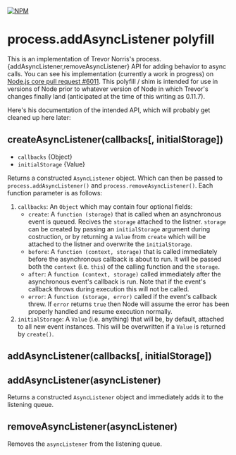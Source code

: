[![NPM](https://nodei.co/npm/async-listener.png?downloads=true&stars=true)](https://nodei.co/npm/async-listener/)

# process.addAsyncListener polyfill

This is an implementation of Trevor Norris's
process.{addAsyncListener,removeAsyncListener} API for adding behavior to async
calls. You can see his implementation (currently a work in progress) on
[Node.js core pull request #6011](https://github.com/joyent/node/pull/6011).
This polyfill / shim is intended for use in versions of Node prior to whatever
version of Node in which Trevor's changes finally land (anticipated at the time
of this writing as 0.11.7).

Here's his documentation of the intended API, which will probably get cleaned up
here later:

## createAsyncListener(callbacks[, initialStorage])

* `callbacks` {Object}
* `initialStorage` {Value}

Returns a constructed `AsyncListener` object. Which can then be passed to
`process.addAsyncListener()` and `process.removeAsyncListener()`. Each
function parameter is as follows:

1. `callbacks`: An `Object` which may contain four optional fields:
   * `create`: A `function (storage)` that is called when an asynchronous event
     is queued. Recives the `storage` attached to the listner. `storage` can be
     created by passing an `initialStorage` argument during costruction, or by
     returning a `Value` from `create` which will be attached to the listner
     and overwrite the `initialStorage`.
   * `before`: A `function (context, storage)` that is called immediately
     before the asynchronous callback is about to run. It will be passed both
     the `context` (i.e. `this`) of the calling function and the `storage`.
   * `after`: A `function (context, storage)` called immediately after the
     asynchronous event's callback is run. Note that if the event's callback
     throws during execution this will not be called.
   * `error`: A `function (storage, error)` called if the event's callback
     threw. If `error` returns `true` then Node will assume the error has been
     properly handled and resume execution normally.
1. `initialStorage`: A `Value` (i.e. anything) that will be, by default,
   attached to all new event instances. This will be overwritten if a `Value`
   is returned by `create()`.


## addAsyncListener(callbacks[, initialStorage])
## addAsyncListener(asyncListener)

Returns a constructed `AsyncListener` object and immediately adds it to the
listening queue.

## removeAsyncListener(asyncListener)

Removes the `asyncListener` from the listening queue.
